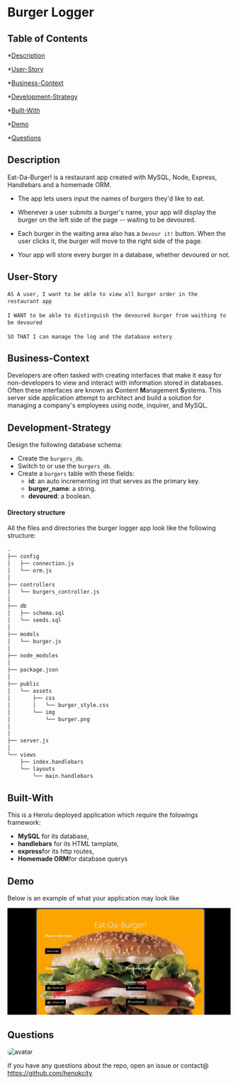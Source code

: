 # Burger Logger

## Table of Contents

*[Description](#Description)

*[User-Story](##User-Story)

*[Business-Context](#Business-Context)

*[Development-Strategy](#Development-Strategy)

*[Built-With](#Built-With)

*[Demo](#Demo)

*[Questions](#questions)

## Description

Eat-Da-Burger! is a restaurant app created with MySQL, Node, Express, Handlebars and a homemade ORM.

* The app lets users input the names of burgers they'd like to eat.

* Whenever a user submits a burger's name, your app will display the burger on the left side of the page -- waiting to be devoured.

* Each burger in the waiting area also has a `Devour it!` button. When the user clicks it, the burger will move to the right side of the page.

* Your app will store every burger in a database, whether devoured or not.


## User-Story
    AS A user, I want to be able to view all burger order in the restaurant app

    I WANT to be able to distinguish the devoured burger from waithing to be devoured

    SO THAT I can manage the log and the database entery

## Business-Context

Developers are often tasked with creating interfaces that make it easy for non-developers to view and interact with information stored in databases. Often these interfaces are known as **C**ontent **M**anagement **S**ystems. This server side application attempt to architect and build a solution for managing a company's employees using node, inquirer, and MySQL.

## Development-Strategy

Design the following database schema:


   * Create the `burgers_db`.
   * Switch to or use the `burgers_db`.
   * Create a `burgers` table with these fields:
     * **id**: an auto incrementing int that serves as the primary key.
     * **burger_name**: a string.
     * **devoured**: a boolean.

#### Directory structure

All the files and directories the burger logger app look like the following structure:

```
.
├── config
│   ├── connection.js
│   └── orm.js
│ 
├── controllers
│   └── burgers_controller.js
│
├── db
│   ├── schema.sql
│   └── seeds.sql
│
├── models
│   └── burger.js
│ 
├── node_modules
│ 
├── package.json
│
├── public
│   └── assets
│       ├── css
│       │   └── burger_style.css
│       └── img
│           └── burger.png
│   
│
├── server.js
│
└── views
    ├── index.handlebars
    └── layouts
        └── main.handlebars
```
  


## Built-With

This is a Herolu deployed application which require the folowings framework:

  * **MySQL** for its database,  
  * **handlebars** for its HTML tamplate,
  * **express**for its http routes,
  * **Homemade ORM**for database querys

## Demo

Below is an example of what your application may look like

![eat-de-burger](\public\assets\img\eat-da-burger.PNG)


## Questions

<img src="https://avatars2.githubusercontent.com/u/60395898?v=4" alt="avatar" style="border-radius: 16px" width="30"/>

If you have any questions about the repo, open an issue or contact@
https://github.com/henokcity